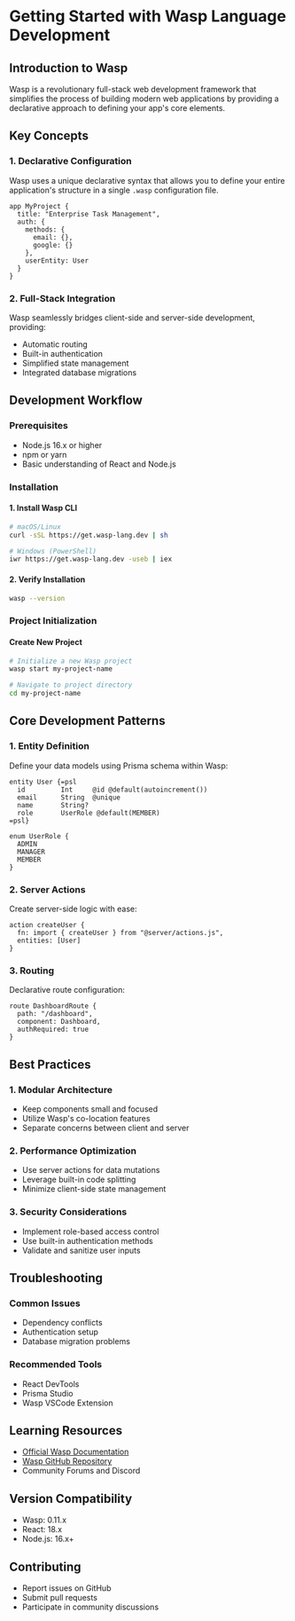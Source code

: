 # Getting Started with Wasp Language Development

## Introduction to Wasp

Wasp is a revolutionary full-stack web development framework that simplifies the process of building modern web applications by providing a declarative approach to defining your app's core elements.

## Key Concepts

### 1. Declarative Configuration
Wasp uses a unique declarative syntax that allows you to define your entire application's structure in a single `.wasp` configuration file.

```wasp
app MyProject {
  title: "Enterprise Task Management",
  auth: {
    methods: {
      email: {},
      google: {}
    },
    userEntity: User
  }
}
```

### 2. Full-Stack Integration
Wasp seamlessly bridges client-side and server-side development, providing:
- Automatic routing
- Built-in authentication
- Simplified state management
- Integrated database migrations

## Development Workflow

### Prerequisites
- Node.js 16.x or higher
- npm or yarn
- Basic understanding of React and Node.js

### Installation

#### 1. Install Wasp CLI
```bash
# macOS/Linux
curl -sSL https://get.wasp-lang.dev | sh

# Windows (PowerShell)
iwr https://get.wasp-lang.dev -useb | iex
```

#### 2. Verify Installation
```bash
wasp --version
```

### Project Initialization

#### Create New Project
```bash
# Initialize a new Wasp project
wasp start my-project-name

# Navigate to project directory
cd my-project-name
```

## Core Development Patterns

### 1. Entity Definition
Define your data models using Prisma schema within Wasp:

```wasp
entity User {=psl
  id         Int     @id @default(autoincrement())
  email      String  @unique
  name       String?
  role       UserRole @default(MEMBER)
=psl}

enum UserRole {
  ADMIN
  MANAGER
  MEMBER
}
```

### 2. Server Actions
Create server-side logic with ease:

```wasp
action createUser {
  fn: import { createUser } from "@server/actions.js",
  entities: [User]
}
```

### 3. Routing
Declarative route configuration:

```wasp
route DashboardRoute { 
  path: "/dashboard", 
  component: Dashboard,
  authRequired: true
}
```

## Best Practices

### 1. Modular Architecture
- Keep components small and focused
- Utilize Wasp's co-location features
- Separate concerns between client and server

### 2. Performance Optimization
- Use server actions for data mutations
- Leverage built-in code splitting
- Minimize client-side state management

### 3. Security Considerations
- Implement role-based access control
- Use built-in authentication methods
- Validate and sanitize user inputs

## Troubleshooting

### Common Issues
- Dependency conflicts
- Authentication setup
- Database migration problems

### Recommended Tools
- React DevTools
- Prisma Studio
- Wasp VSCode Extension

## Learning Resources
- [Official Wasp Documentation](https://wasp-lang.dev/docs)
- [Wasp GitHub Repository](https://github.com/wasp-lang/wasp)
- Community Forums and Discord

## Version Compatibility
- Wasp: 0.11.x
- React: 18.x
- Node.js: 16.x+

## Contributing
- Report issues on GitHub
- Submit pull requests
- Participate in community discussions
```
